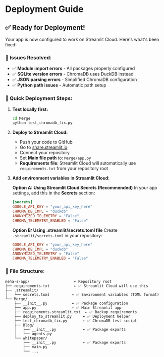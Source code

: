 # Deployment Guide

## ✅ **Ready for Deployment!**

Your app is now configured to work on Streamlit Cloud. Here's what's been fixed:

### 🔧 **Issues Resolved:**
- ✅ **Module import errors** - All packages properly configured
- ✅ **SQLite version errors** - ChromaDB uses DuckDB instead
- ✅ **JSON parsing errors** - Simplified ChromaDB configuration
- ✅ **Python path issues** - Automatic path setup

### 🚀 **Quick Deployment Steps:**

1. **Test locally first:**
   ```bash
   cd Merge
   python test_chromadb_fix.py
   ```

2. **Deploy to Streamlit Cloud:**
   - Push your code to GitHub
   - Go to [share.streamlit.io](https://share.streamlit.io)
   - Connect your repository
   - Set **Main file path** to: `Merge/app.py`
   - **Requirements file**: Streamlit Cloud will automatically use `requirements.txt` from your repository root

3. **Add environment variables in Streamlit Cloud:**

   **Option A: Using Streamlit Cloud Secrets (Recommended)**
   In your app settings, add this in the **Secrets** section:
   ```toml
   [secrets]
   GOOGLE_API_KEY = "your_api_key_here"
   CHROMA_DB_IMPL = "duckdb"
   ANONYMIZED_TELEMETRY = "False"
   CHROMA_TELEMETRY_ENABLED = "False"
   ```

   **Option B: Using .streamlit/secrets.toml file**
   Create `.streamlit/secrets.toml` in your repository:
   ```toml
   GOOGLE_API_KEY = "your_api_key_here"
   CHROMA_DB_IMPL = "duckdb"
   ANONYMIZED_TELEMETRY = "False"
   CHROMA_TELEMETRY_ENABLED = "False"
   ```

### 📁 **File Structure:**
```
neha-s-app/                    ← Repository root
├── requirements.txt           ← ✅ Streamlit Cloud will use this
├── .streamlit/
│   └── secrets.toml          ← ✅ Environment variables (TOML format)
└── Merge/
    ├── __init__.py           ← ✅ Package configuration
    ├── app.py                ← ✅ Main Streamlit app
    ├── requirements-streamlit.txt  ← ✅ Backup requirements
    ├── deploy_to_streamlit.py     ← ✅ Deployment helper
    ├── test_chromadb_fix.py       ← ✅ ChromaDB test script
    ├── Blog/
    │   ├── __init__.py            ← ✅ Package exports
    │   └── agents.py
    └── whitepaper/
        ├── __init__.py            ← ✅ Package exports
        ├── main.py
        └── ...
```